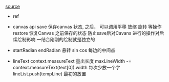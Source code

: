 [source](https://github.com/binnear/lottery/blob/master/src/App.js)

- ref
- canvas api
  save 保存canvas 状态, 之后， 可以调用平移 放缩 旋转 等操作
  restore 恢复Canvas 之前保存的状态 防止save后对Cavans 进行的操作对后续绘制影响
  一结合刚刚的绘制就是独立的

- startRadian  endRadian 悬转
  sin cos  每边的中间点
- lineText
  context.measureText 量出长度
  maxLineWidth -= context.measureText(text[0]).width
  每次少放一个字
  lineList.push(tempLine) 最初的放置
